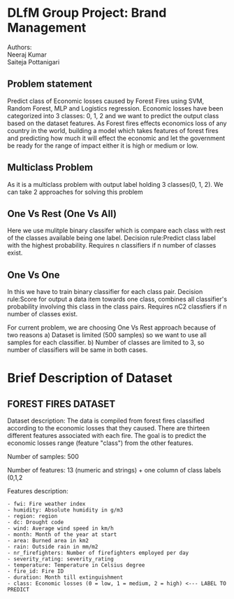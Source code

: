 # DLfM Group Project: Brand Management
Authors:<br>
Neeraj Kumar<br>
Saiteja Pottanigari<br>


## Problem statement
Predict class of Economic losses caused by Forest Fires using SVM, Random Forest, MLP and Logistics regression. Economic losses have been categorized into 3 classes: 0, 1, 2 and we want to predict the output class based on the dataset features. As Forest fires effects economics loss of any country in the world, building a model which takes features of forest fires and predicting how much it will effect the economic and let the government be ready for the range of impact either it is high or medium or low.

## Multiclass Problem
As it is a multiclass problem with output label holding 3 classes(0, 1, 2). We can take 2 approaches for solving this problem

## One Vs Rest (One Vs All)
Here we use mulitple binary classifer which is compare each class with rest of the classes available being one label. Decision rule:Predict class label with the highest probability. Requires n classifiers if n number of classes exist.

## One Vs One
In this we have to train binary classifier for each class pair. Decision rule:Score for output a data item towards one class, combines all classifier's probability involving this class in the class pairs. Requires nC2 classfiers if n number of classes exist.

For current problem, we are choosing One Vs Rest approach because of two reasons a) Dataset is limited (500 samples) so we want to use all samples for each classifier. b) Number of classes are limited to 3, so number of classifiers will be same in both cases.

# Brief Description of Dataset

## FOREST FIRES DATASET
Dataset description: The data is compiled from forest fires classified according to the economic losses that they caused. There are thirteen different features associated with each fire. The goal is to predict the economic losses range (feature "class") from the other features.

Number of samples: 500

Number of features: 13 (numeric and strings) + one column of class labels (0,1,2

Features description:

    - fwi: Fire weather index
    - humidity: Absolute humidity in g/m3
    - region: region
    - dc: Drought code
    - wind: Average wind speed in km/h
    - month: Month of the year at start
    - area: Burned area in km2
    - rain: Outside rain in mm/m2
    - nr_firefighters: Number of firefighters employed per day
    - severity_rating: severity_rating
    - temperature: Temperature in Celsius degree
    - fire_id: Fire ID
    - duration: Month till extinguishment
    - class: Economic losses (0 = low, 1 = medium, 2 = high) <--- LABEL TO PREDICT


